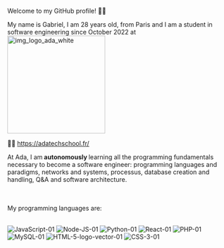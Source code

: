 Welcome to my GitHub profile! 👋🧐

My name is Gabriel, I am 28 years old, from Paris and I am a student in software engineering since October 2022 at <img width="222" alt="img_logo_ada_white" src="https://user-images.githubusercontent.com/114992640/226121105-6b60144a-2be4-4511-8cb0-dee6c2bd0ffe.png">

🧑‍💻 https://adatechschool.fr/

At Ada, I am<b> autonomously </b>learning all the programming fundamentals necessary to become a software engineer: programming languages and paradigms, networks and systems, processus, database creation and handling, Q&A and software architecture.

<br>
<br>
My programming languages are:
<br>
<br>


![JavaScript-01](https://user-images.githubusercontent.com/114992640/226122315-6fd5ea76-0b63-4aaf-9719-5a1650f33ad2.png)     ![Node-JS-01](https://user-images.githubusercontent.com/114992640/226122579-6c70bc6c-d021-4d11-9187-a69a43431ba2.png)     ![Python-01](https://user-images.githubusercontent.com/114992640/226122588-3173b65f-5ee1-4c7f-83d8-0ec935a6e8fe.png)     ![React-01](https://user-images.githubusercontent.com/114992640/226122628-b128e803-9fca-44b0-bbef-a10ece6b7f5a.png)     ![PHP-01](https://user-images.githubusercontent.com/114992640/226122648-f081d8c0-d9f8-4e9a-a5cf-d4e3c73574c7.png)     ![MySQL-01](https://user-images.githubusercontent.com/114992640/226122657-9b1e79d7-c880-43ac-9009-89924f5bc034.png)     ![HTML-5-logo-vector-01](https://user-images.githubusercontent.com/114992640/226122670-4dfd35bd-8119-4363-9d3b-4b3442f4941d.png)     ![CSS-3-01](https://user-images.githubusercontent.com/114992640/226122678-81a27317-b64b-41c4-a362-0c16298ca0d2.png)







